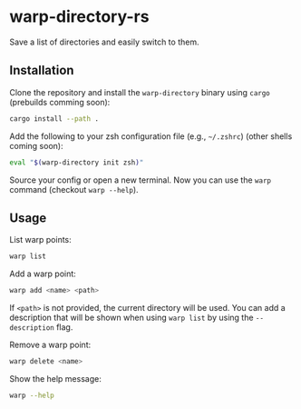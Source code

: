 # warp-directory-rs

Save a list of directories and easily switch to them.

## Installation

Clone the repository and install the `warp-directory` binary using `cargo` (prebuilds comming soon):

```bash
cargo install --path .
```

Add the following to your zsh configuration file (e.g., `~/.zshrc`) (other shells coming soon):

```bash
eval "$(warp-directory init zsh)"
```

Source your config or open a new terminal. Now you can use the `warp` command (checkout
`warp --help`).

## Usage

List warp points:

```bash
warp list
```

Add a warp point:

```bash
warp add <name> <path>
```

If `<path>` is not provided, the current directory will be used. You can add a description that will
be shown when using `warp list` by using the `--description` flag.

Remove a warp point:

```bash
warp delete <name>
```

Show the help message:

```bash
warp --help
```
